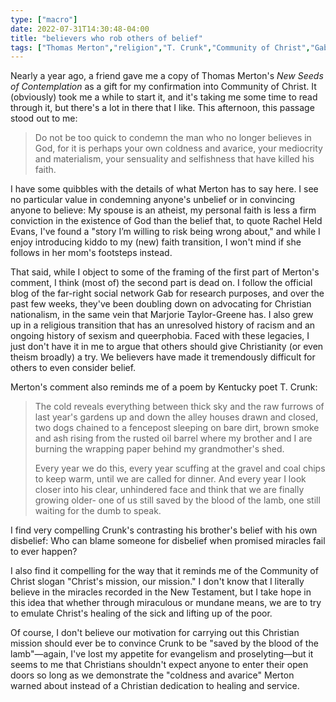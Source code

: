 ```yaml
---
type: ["macro"]
date: 2022-07-31T14:30:48-04:00
title: "believers who rob others of belief"
tags: ["Thomas Merton","religion","T. Crunk","Community of Christ","Gab","Christian nationalism","Marjorie Taylor-Greene"]
---
```


Nearly a year ago, a friend gave me a copy of Thomas Merton's *New Seeds of Contemplation* as a gift for my confirmation into Community of Christ. It (obviously) took me a while to start it, and it's taking me some time to read through it, but there's a lot in there that I like. This afternoon, this passage stood out to me:

> Do not be too quick to condemn the man who no longer believes in God, for it is perhaps your own coldness and avarice, your mediocrity and materialism, your sensuality and selfishness that have killed his faith.

I have some quibbles with the details of what Merton has to say here. I see no particular value in condemning anyone's unbelief or in convincing anyone to believe: My spouse is an atheist, my personal faith is less a firm conviction in the existence of God than the belief that, to quote Rachel Held Evans, I've found a "story I’m willing to risk being wrong about," and while I enjoy introducing kiddo to my (new) faith transition, I won't mind if she follows in her mom's footsteps instead.

That said, while I object to some of the framing of the first part of Merton's comment, I think (most of) the second part is dead on. I follow the official blog of the far-right social network Gab for research purposes, and over the past few weeks, they've been doubling down on advocating for Christian nationalism, in the same vein that Marjorie Taylor-Greene has. I also grew up in a religious transition that has an unresolved history of racism and an ongoing history of sexism and queerphobia. Faced with these legacies, I just don't have it in me to argue that others should give Christianity (or even theism broadly) a try. We believers have made it tremendously difficult for others to even consider belief.

Merton's comment also reminds me of a poem by Kentucky poet T. Crunk: 

> The cold reveals everything
> between thick sky and the raw furrows
> of last year's gardens up and down the alley
> houses drawn and closed,
> two dogs chained to a fencepost sleeping
> on bare dirt, brown smoke and ash
> rising from the rusted oil barrel
> where my brother and I are burning the wrapping paper
> behind my grandmother's shed.
> 
> Every year we do this, every year
> scuffing at the gravel and coal chips
> to keep warm, until we are called for dinner.
> And every year I look closer
> into his clear, unhindered face
> and think that we are finally growing older-
> one of us
> still saved by the blood of the lamb,
> one still waiting for the dumb to speak.

I find very compelling Crunk's contrasting his brother's belief with his own disbelief: Who can blame someone for disbelief when promised miracles fail to ever happen?

I also find it compelling for the way that it reminds me of the Community of Christ slogan "Christ's mission, our mission." I don't know that I literally believe in the miracles recorded in the New Testament, but I take hope in this idea that whether through miraculous or mundane means, we are to try to emulate Christ's healing of the sick and lifting up of the poor. 

Of course, I don't believe our motivation for carrying out this Christian mission should ever be to convince Crunk to be "saved by the blood of the lamb"—again, I've lost my appetite for evangelism and proselyting—but it seems to me that Christians shouldn't expect anyone to enter their open doors so long as we demonstrate the "coldness and avarice" Merton warned about instead of a Christian dedication to healing and service.
